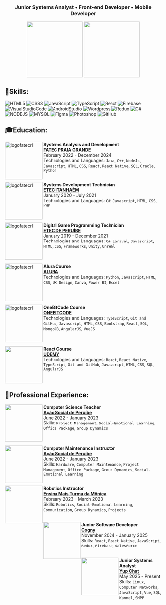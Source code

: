 <h3 align="center">
  Junior Systems Analyst • Front-end Developer • Mobile Developer
</h3>
<p align= "center";>
  <img
    style="background-color: transparent; height: 180px;"
    src="https://github-readme-stats.vercel.app/api?username=oyangferreira&show_icons=true&border_color=00000000&text_color=ffffff&theme=transparent&icon_color=800080&title_color=89ffbe"/>
  <img
    style="background-color: transparent; height: 180px;"
    src="https://github-readme-stats.vercel.app/api/top-langs/?username=oyangferreira&hide_border=true&border_color=00000000&text_color=ffffff&include_all_commits=true&count_private=true&layout=compact&bg_color=00000000&icon_color=800080&title_color=89ffbe"/>
</p>

## 🎯Skills:

<div style="display: inline_block">
  
![HTML5](https://skillicons.dev/icons?i=html)
![CSS3](https://skillicons.dev/icons?i=css)
![JavaScript](https://skillicons.dev/icons?i=js)
![TypeScript](https://skillicons.dev/icons?i=ts)
![React](https://skillicons.dev/icons?i=react)
![Firebase](https://skillicons.dev/icons?i=firebase)
![VisualStudioCode](https://skillicons.dev/icons?i=vscode)
![AndroidStudio](https://skillicons.dev/icons?i=androidstudio)
![Wordpress](https://skillicons.dev/icons?i=wordpress)
![Redux](https://skillicons.dev/icons?i=redux)
![C#](https://skillicons.dev/icons?i=cs)
![NODEJS](https://skillicons.dev/icons?i=nodejs)
![MYSQL](https://skillicons.dev/icons?i=mysql)
![Figma](https://skillicons.dev/icons?i=figma)
![Photoshop](https://skillicons.dev/icons?i=photoshop)
![GitHub](https://skillicons.dev/icons?i=github)
</div>

## 🎓Education:
  
[<img align="left" height="120px" width="120px" alt="logofatecrl" src="https://media.licdn.com/dms/image/C560BAQFWCsVTBaD6nw/company-logo_200_200/0/1519868830556?e=2147483647&v=beta&t=rWw8EWpRS9l0clR0-Hbf8krBgHhNP9Ikr8wR5_NX8pM"/>](https://fatecrl.edu.br/)

**Systems Analysis and Development** \
[**FATEC PRAIA GRANDE**](https://fatecrl.edu.br/) \
February 2022 - December 2024 \
Technologies and Languages: `Java`, `C++`, `NodeJs`, `Javascript`, `HTML`, `CSS`, `React`, `React Native`, `SQL`, `Oracle`, `Python`\
<br>
  
[<img align="left" height="120px" width="120px" alt="logofatecrl" src="https://th.bing.com/th/id/OIP.baBNF1j9swIU5QP_50lKEwHaEw?rs=1&pid=ImgDetMain"/>](https://etecitanhaem.com.br/)

**Systems Development Technician** \
[**ETEC ITANHAÉM**](https://etecitanhaem.com.br/) \
January 2020 - July 2021 \
Technologies and Languages: `C#`, `Javascript`, `HTML`, `CSS`, `PHP`\
<br>
<br>
  
[<img align="left" height="120px" width="120px" alt="logofatecrl" src="https://th.bing.com/th/id/OIP.baBNF1j9swIU5QP_50lKEwHaEw?rs=1&pid=ImgDetMain"/>](http://etecperuibe.com.br/)

**Digital Game Programming Technician** \
[**ETEC DE PERUÍBE**](http://etec.com.br/) \
January 2019 - December 2021 \
Technologies and Languages: `C#`, `Laravel`, `Javascript`, `HTML`, `CSS`, `Frameworks`, `Unity`, `Unreal`\
<br>
<br>

[<img align="left" height="120px" width="120px" alt="logofatecrl" src="https://avatars.githubusercontent.com/u/4975968?s=280&v=4"/>](https://cursos.alura.com.br/)

**Alura Course** \
[**ALURA**](https://cursos.alura.com.br/) \
Technologies and Languages: `Python`, `Javascript`, `HTML`, `CSS`, `UX Design`, `Canva`, `Power BI`, `Excel`\
<br>
<br>
<br>
  
[<img align="left" height="120px" width="120px" alt="logofatecrl" src="https://th.bing.com/th/id/R.d89b643c17f601608cb8e840a032655a?rik=9%2fQ%2b5F9ULmAlEg&pid=ImgRaw&r=0"/>](https://cursos.onebitcode.com/)

**OneBitCode Course** \
[**ONEBITCODE**](https://cursos.onebitcode.com/) \
Technologies and Languages: `TypeScript`, `Git and GitHub`, `Javascript`, `HTML`, `CSS`, `Bootstrap`, `React`, `SQL`, `MongoDB`, `AngularJS`, `VueJS`\
<br>
<br>

[<img align="left" height="120px" width="120px" alt="" src="https://th.bing.com/th/id/OIP.K-4RqDC6zFrpAG31ayDDOgHaHa?rs=1&pid=ImgDetMain"/>](udemy.com/)

**React Course** \
[**UDEMY**](udemy.com/) \
Technologies and Languages: `React`, `React Native`, `TypeScript`, `Git and GitHub`, `Javascript`, `HTML`, `CSS`, `SQL`, `AngularJS`\
<br>
<br>


## 💼Professional Experience:

[<img align="left" height="120px" width="120px" alt="" src="https://acaosocialdeperuibe.org/wp-content/uploads/2021/10/cropped-logo-Acao-Social.jpg"/>](https://acaosocialdeperuibe.org/#:~:text=Fundada%20em%201969%2C%20a%20A%C3%A7%C3%A3o%20Social%20de%20Peru%C3%ADbe,igualdade%2C%20o%20bem-estar%20social%20e%20o%20desenvolvimento%20regional.)

**Computer Science Teacher** \
[**Ação Social de Peruíbe**](https://acaosocialdeperuibe.org/) \
June 2022 - January 2023 \
Skills: `Project Management`, `Social-Emotional Learning`, `Office Package`, `Group Dynamics` \
<br>
<br>
  
[<img align="left" height="120px" width="120px" alt="" src="https://acaosocialdeperuibe.org/wp-content/uploads/2021/10/cropped-logo-Acao-Social.jpg"/>](https://acaosocialdeperuibe.org/#:~:text=Fundada%20em%201969%2C%20a%20A%C3%A7%C3%A3o%20Social%20de%20Peru%C3%ADbe,igualdade%2C%20o%20bem-estar%20social%20e%20o%20desenvolvimento%20regional.)

**Computer Maintenance Instructor** \
[**Ação Social de Peruíbe**](https://acaosocialdeperuibe.org/) \
June 2022 - January 2023 \
Skills: `Hardware`, `Computer Maintenance`, `Project Management`, `Office Package`, `Group Dynamics`, `Social-Emotional Learning` \
<br>

[<img align="left" height="120px" width="120px" alt="" src="https://th.bing.com/th/id/OIP.SiYKQjI9MGYp34QbSSQvqQHaEQ?w=265&h=180&c=7&r=0&o=5&dpr=1.1&pid=1.7"/>](https://www.ensinamais.com.br)

**Robotics Instructor** \
[**Ensina Mais Turma da Mônica**](https://www.ensinamais.com.br/) \
February 2023 - March 2023 \
Skills: `Robotics`, `Social-Emotional Learning`, `Communication`, `Group Dynamics`, `Projects` \
<br>

[<img align="left" height="120px" width="120px" alt="" src="https://encrypted-tbn0.gstatic.com/images?q=tbn:ANd9GcROocYHhcuqnGacuW6iiHgtSb4ovhGBss1VmA&s"/>](https://www.cogny.co/)

**Junior Software Developer** \
[**Cogny**](https://www.cogny.co/) \
November 2024 - January 2025 \
Skills: `React`, `React Native`, `JavaScript`, `Redux`, `Firebase`, `SalesForce` \
<br>

[<img align="left" height="120px" width="120px" alt="" src="https://framerusercontent.com/images/Bycyuz7TyxXNGlnIJEVX3Ju8Q.png">](https://yup.chat/)

**Junior Systems Analyst** \
[**Yup Chat**](https://yup.chat/) \
May 2025 - Present \
Skills: `Linux`, `Computer Networks`, `JavaScript`, `Vue`, `SQL`, `Kannel`, `SMPP` \
<br>
<br>
